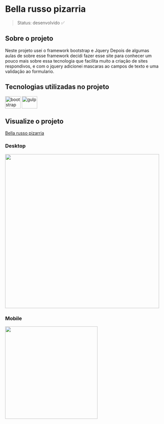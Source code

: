 ﻿# Bella russo pizarria
 
 >Status: desenvolvido ✅

## Sobre o projeto
<p> 
  Neste projeto usei o framework bootstrap e Jquery
  Depois de algumas aulas de sobre esse framework decidi fazer esse site para conhecer um pouco mais sobre essa tecnologia que facilita muito a criação de sites respondivos,
  e com o jquery adicionei mascaras ao campos de texto e uma validação ao formulario.
</p>
 
 ## Tecnologias utilizadas no projeto 
 <div>
 
  <img align="center" alt="bootstrap" height="40" width="50" src="https://cdn.jsdelivr.net/gh/devicons/devicon/icons/bootstrap/bootstrap-original.svg" />
  <img align="center" alt="gulp" height="40" width="50" src="https://cdn.jsdelivr.net/gh/devicons/devicon/icons/jquery/jquery-plain-wordmark.svg" />
 </div>
  
 ## Visualize o projeto 
 <a href="https://pizzaria-bootstrap.vercel.app">Bella russo pizarria</a>
 <div display="block">
    <h3>Desktop</h3>
    <img  width="500px" src="https://servidor-estaticos-ashen.vercel.app/pizzaria-desktop.png">
    <br>
    <h3>Mobile</h3>
    <img  width="300px" src="https://servidor-estaticos-ashen.vercel.app/pizzaria-mobile.png">
 </div>
